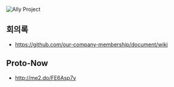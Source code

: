 ![Ally Project](http://allyskitchen.com/wp-content/uploads/2012/08/ALLY-LOGO-FINAL.png)

## 회의록
- https://github.com/our-company-membership/document/wiki

## Proto-Now
- http://me2.do/FE6Asp7y
